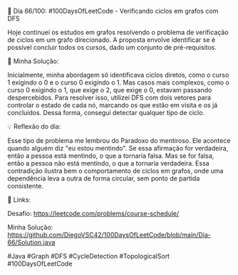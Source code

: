 🚀 Dia 66/100: #100DaysOfLeetCode - Verificando ciclos em grafos com DFS

Hoje continuei os estudos em grafos resolvendo o problema de verificação de ciclos em um grafo direcionado. A proposta envolve identificar se é possível concluir todos os cursos, dado um conjunto de pré-requisitos.

🌟 Minha Solução:

Inicialmente, minha abordagem só identificava ciclos diretos, como o curso 1 exigindo o 0 e o curso 0 exigindo o 1. Mas casos mais complexos, como o curso 0 exigindo o 1, que exige o 2, que exige o 0, estavam passando despercebidos. Para resolver isso, utilizei DFS com dois vetores para controlar o estado de cada nó, marcando os que estão em visita e os já concluídos. Dessa forma, consegui detectar qualquer tipo de ciclo.

💡 Reflexão do dia:

Esse tipo de problema me lembrou do Paradoxo do mentiroso. Ele acontece quando alguém diz "eu estou mentindo". Se essa afirmação for verdadeira, então a pessoa está mentindo, o que a tornaria falsa. Mas se for falsa, então a pessoa não está mentindo, o que a tornaria verdadeira. Essa contradição ilustra bem o comportamento de ciclos em grafos, onde uma dependência leva a outra de forma circular, sem ponto de partida consistente.

📌 Links:

Desafio: https://leetcode.com/problems/course-schedule/

Minha Solução: https://github.com/DiegoVSC42/100DaysOfLeetCode/blob/main/Dia-66/Solution.java

#Java #Graph #DFS #CycleDetection #TopologicalSort #100DaysOfLeetCode
